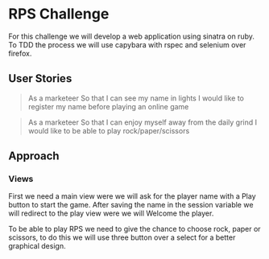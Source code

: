 # RPS Challenge

For this challenge we will develop a web application using sinatra on ruby. To TDD the process we will use capybara with rspec and selenium over firefox.

## User Stories
>As a marketeer
So that I can see my name in lights
I would like to register my name before playing an online game

>As a marketeer
So that I can enjoy myself away from the daily grind
I would like to be able to play rock/paper/scissors

## Approach

### Views

First we need a main view were we will ask for the player name with a Play button to start the game.
After saving the name in the session variable we will redirect to the play view were we will Welcome the player.

To be able to play RPS we need to give the chance to choose rock, paper or scissors, to do this we will use three button over a select for a better graphical design. 
